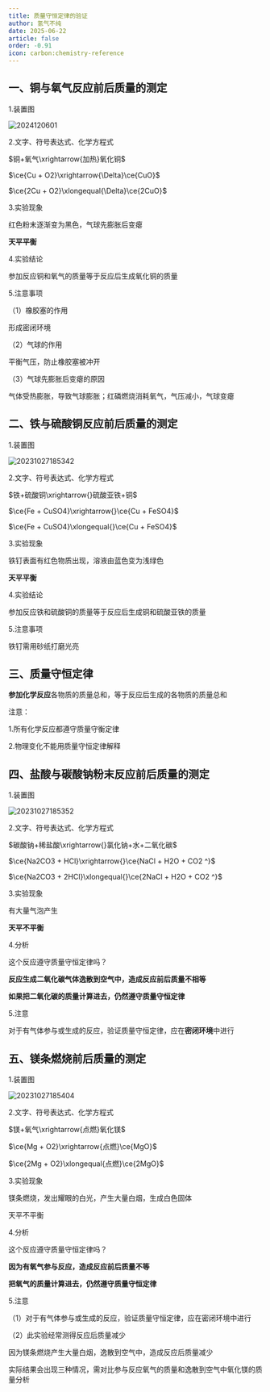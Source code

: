 ```yaml
---
title: 质量守恒定律的验证
author: 氢气不纯
date: 2025-06-22
article: false
order: -0.91
icon: carbon:chemistry-reference
---
```


## 一、铜与氧气反应前后质量的测定

1.装置图	

![2024120601](https://img.edaychem.cn//img/2024120601.jpg)​

2.文字、符号表达式、化学方程式

$铜+氧气\xrightarrow{加热}氧化铜$

$\ce{Cu + O2}\xrightarrow{\Delta}\ce{CuO}$

$\ce{2Cu + O2}\xlongequal{\Delta}\ce{2CuO}$

3.实验现象

红色粉末逐渐变为黑色，气球先膨胀后变瘪

**天平平衡**

4.实验结论	

参加反应铜和氧气的质量等于反应后生成氧化铜的质量

5.注意事项

（1）橡胶塞的作用

形成密闭环境

（2）气球的作用

平衡气压，防止橡胶塞被冲开

（3）气球先膨胀后变瘪的原因

气体受热膨胀，导致气球膨胀；红磷燃烧消耗氧气，气压减小，气球变瘪

## 二、铁与硫酸铜反应前后质量的测定

1.装置图	

![20231027185342](https://img.edaychem.cn//img/20231027185342.jpg)​

2.文字、符号表达式、化学方程式

$铁+硫酸铜\xrightarrow{}硫酸亚铁+铜$

$\ce{Fe + CuSO4}\xrightarrow{}\ce{Cu + FeSO4}$

$\ce{Fe + CuSO4}\xlongequal{}\ce{Cu + FeSO4}$

3.实验现象

铁钉表面有红色物质出现，溶液由蓝色变为浅绿色

**天平平衡**

4.实验结论

参加反应铁和硫酸铜的质量等于反应后生成铜和硫酸亚铁的质量

5.注意事项

铁钉需用砂纸打磨光亮

## 三、质量守恒定律

**参加化学反应**各物质的质量总和，等于反应后生成的各物质的质量总和

注意：

1.所有化学反应都遵守质量守衡定律

2.物理变化不能用质量守恒定律解释

## 四、盐酸与碳酸钠粉末反应前后质量的测定

1.装置图	

![20231027185352](https://img.edaychem.cn//img/20231027185352.jpg)​

2.文字、符号表达式、化学方程式

$碳酸钠+稀盐酸\xrightarrow{}氯化钠+水+二氧化碳$

$\ce{Na2CO3 + HCl}\xrightarrow{}\ce{NaCl + H2O + CO2 ^}$

$\ce{Na2CO3 + 2HCl}\xlongequal{}\ce{2NaCl + H2O + CO2 ^}$

3.实验现象

有大量气泡产生

**天平不平衡**

4.分析

这个反应遵守质量守恒定律吗？

**反应生成二氧化碳气体逸散到空气中，造成反应前后质量不相等**

**如果把二氧化碳的质量计算进去，仍然遵守质量守恒定律**

5.注意

对于有气体参与或生成的反应，验证质量守恒定律，应在**密闭环境**中进行

## 五、镁条燃烧前后质量的测定

1.装置图	

![20231027185404](https://img.edaychem.cn//img/20231027185404.jpg)​

2.文字、符号表达式、化学方程式

$镁+氧气\xrightarrow{点燃}氧化镁$

$\ce{Mg + O2}\xrightarrow{点燃}\ce{MgO}$

$\ce{2Mg + O2}\xlongequal{点燃}\ce{2MgO}$

3.实验现象

镁条燃烧，发出耀眼的白光，产生大量白烟，生成白色固体

天平不平衡

4.分析

这个反应遵守质量守恒定律吗？

**因为有氧气参与反应，造成反应前后质量不等**

**把氧气的质量计算进去，仍然遵守质量守恒定律**

5.注意	

（1）对于有气体参与或生成的反应，验证质量守恒定律，应在密闭环境中进行

（2）此实验经常测得反应后质量减少

因为镁条燃烧产生大量白烟，逸散到空气中，造成反应后质量减少

实际结果会出现三种情况，需对比参与反应氧气的质量和逸散到空气中氧化镁的质量分析
